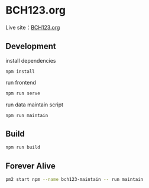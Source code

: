 # BCH123.org

Live site：[BCH123.org](https://bch123.org/)

## Development

install dependencies
```
npm install
```

run frontend
```sh
npm run serve
```

run data maintain script
```sh
npm run maintain
```

## Build
```sh
npm run build
```

## Forever Alive
```sh
pm2 start npm --name bch123-maintain -- run maintain
```
